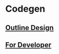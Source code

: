 # Codegen

## [Outline Design](docs/01_Outline_Design.md)

## [For Developer](docs/02_For_Developer.md)
